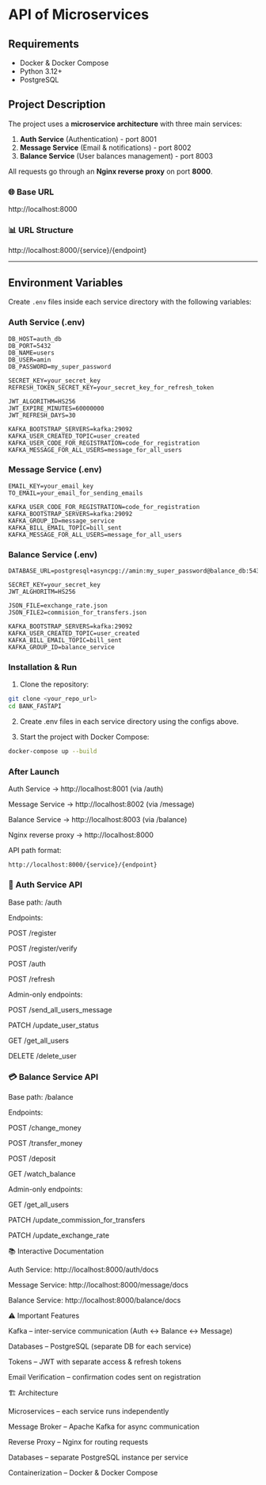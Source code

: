# API of Microservices  

## Requirements  
- Docker & Docker Compose  
- Python 3.12+  
- PostgreSQL  

## Project Description  
The project uses a **microservice architecture** with three main services:  

1. **Auth Service** (Authentication) - port 8001  
2. **Message Service** (Email & notifications) - port 8002  
3. **Balance Service** (User balances management) - port 8003  

All requests go through an **Nginx reverse proxy** on port **8000**.  

### 🌐 Base URL  
http://localhost:8000  

### 📊 URL Structure  
http://localhost:8000/{service}/{endpoint}  

---

## Environment Variables  

Create `.env` files inside each service directory with the following variables:  

### Auth Service (.env)  
```env
DB_HOST=auth_db
DB_PORT=5432
DB_NAME=users
DB_USER=amin
DB_PASSWORD=my_super_password

SECRET_KEY=your_secret_key
REFRESH_TOKEN_SECRET_KEY=your_secret_key_for_refresh_token

JWT_ALGORITHM=HS256
JWT_EXPIRE_MINUTES=60000000
JWT_REFRESH_DAYS=30

KAFKA_BOOTSTRAP_SERVERS=kafka:29092
KAFKA_USER_CREATED_TOPIC=user_created
KAFKA_USER_CODE_FOR_REGISTRATION=code_for_registration
KAFKA_MESSAGE_FOR_ALL_USERS=message_for_all_users
```
### Message Service (.env)
```env
EMAIL_KEY=your_email_key
TO_EMAIL=your_email_for_sending_emails

KAFKA_USER_CODE_FOR_REGISTRATION=code_for_registration
KAFKA_BOOTSTRAP_SERVERS=kafka:29092
KAFKA_GROUP_ID=message_service
KAFKA_BILL_EMAIL_TOPIC=bill_sent
KAFKA_MESSAGE_FOR_ALL_USERS=message_for_all_users
```
### Balance Service (.env)
```env
DATABASE_URL=postgresql+asyncpg://amin:my_super_password@balance_db:5432/balances

SECRET_KEY=your_secret_key
JWT_ALGHORITM=HS256

JSON_FILE=exchange_rate.json
JSON_FILE2=commision_for_transfers.json

KAFKA_BOOTSTRAP_SERVERS=kafka:29092
KAFKA_USER_CREATED_TOPIC=user_created
KAFKA_BILL_EMAIL_TOPIC=bill_sent
KAFKA_GROUP_ID=balance_service
```

### Installation & Run

1. Clone the repository:
```bash
git clone <your_repo_url>
cd BANK_FASTAPI
```
2. Create .env files in each service directory using the configs above.

3. Start the project with Docker Compose:
```bash
docker-compose up --build
```

### After Launch

Auth Service → http://localhost:8001 (via /auth)

Message Service → http://localhost:8002 (via /message)

Balance Service → http://localhost:8003 (via /balance)

Nginx reverse proxy → http://localhost:8000

API path format:

```
http://localhost:8000/{service}/{endpoint}
```

### 🔐 Auth Service API

Base path: /auth

Endpoints:


POST /register

POST /register/verify

POST /auth

POST /refresh

Admin-only endpoints:


POST /send_all_users_message

PATCH /update_user_status

GET /get_all_users

DELETE /delete_user

### 💳 Balance Service API

Base path: /balance

Endpoints:


POST /change_money

POST /transfer_money

POST /deposit

GET /watch_balance

Admin-only endpoints:

GET /get_all_users

PATCH /update_commission_for_transfers

PATCH /update_exchange_rate

📚 Interactive Documentation


Auth Service: http://localhost:8000/auth/docs

Message Service: http://localhost:8000/message/docs

Balance Service: http://localhost:8000/balance/docs

⚠️ Important Features


Kafka – inter-service communication (Auth ↔ Balance ↔ Message)

Databases – PostgreSQL (separate DB for each service)

Tokens – JWT with separate access & refresh tokens

Email Verification – confirmation codes sent on registration

🏗️ Architecture


Microservices – each service runs independently

Message Broker – Apache Kafka for async communication

Reverse Proxy – Nginx for routing requests

Databases – separate PostgreSQL instance per service

Containerization – Docker & Docker Compose

